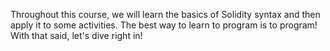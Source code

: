 Throughout this course, we will learn the basics of Solidity syntax and then apply it to some activities. The best way to learn to program is to program! With that said, let's dive right in!
